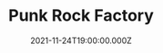 ---
title: "Punk Rock Factory"
venue: "Engine Rooms"
date: 2021-11-24T19:00:00.000Z
permalink: /almanac/live/2021-11-24-punk-rock-factory/index.html
poster: https://cdn.rknight.me/almanac/live/prf21.jpg
lat: 50.9012895
long: -2.0214008
---